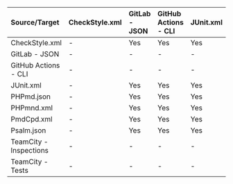 | Source/Target          | CheckStyle.xml | GitLab - JSON | GitHub Actions - CLI | JUnit.xml | PHPmd.json | PHPmnd.xml | PmdCpd.xml | Psalm.json | TeamCity - Inspections | TeamCity - Tests |
|:-----------------------|:---------------|:--------------|:---------------------|:----------|:-----------|:-----------|:-----------|:-----------|:-----------------------|:-----------------|
| CheckStyle.xml         | -              | Yes           | Yes                  | Yes       | -          | -          | -          | -          | Yes                    | Yes              |
| GitLab - JSON          | -              | -             | -                    | -         | -          | -          | -          | -          | -                      | -                |
| GitHub Actions - CLI   | -              | -             | -                    | -         | -          | -          | -          | -          | -                      | -                |
| JUnit.xml              | -              | Yes           | Yes                  | Yes       | -          | -          | -          | -          | Yes                    | Yes              |
| PHPmd.json             | -              | Yes           | Yes                  | Yes       | -          | -          | -          | -          | Yes                    | Yes              |
| PHPmnd.xml             | -              | Yes           | Yes                  | Yes       | -          | -          | -          | -          | Yes                    | Yes              |
| PmdCpd.xml             | -              | Yes           | Yes                  | Yes       | -          | -          | -          | -          | Yes                    | Yes              |
| Psalm.json             | -              | Yes           | Yes                  | Yes       | -          | -          | -          | -          | Yes                    | Yes              |
| TeamCity - Inspections | -              | -             | -                    | -         | -          | -          | -          | -          | -                      | -                |
| TeamCity - Tests       | -              | -             | -                    | -         | -          | -          | -          | -          | -                      | -                |

